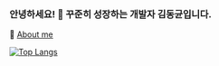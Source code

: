 ### 안녕하세요! :wave: 꾸준히 성장하는 개발자 김동균입니다.
:seedling: [About me](https://www.notion.so/dongkyunkim/908fe1023b4242849f35992e11b82302)

[![Top Langs](https://github-readme-stats.vercel.app/api/top-langs/?username=dongkyunkimdev&layout=compact)](https://github.com/dongkyunkimdev)  
<!-- [![Dongkyun's GitHub stats](https://github-readme-stats.vercel.app/api?username=dongkyunkimdev)](https://github.com/dongkyunkimdev) -->
